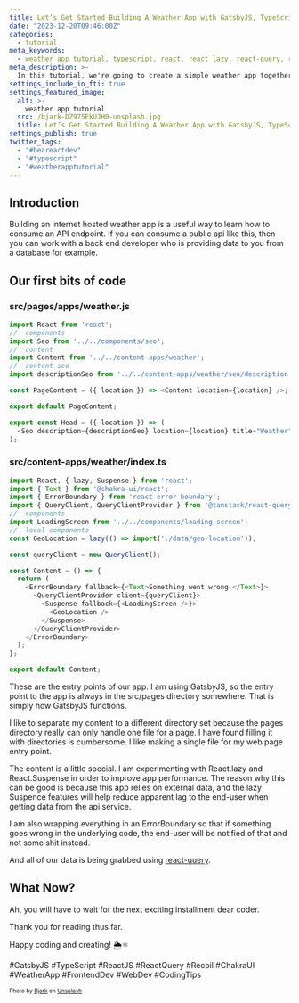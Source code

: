 ```yaml
---
title: Let’s Get Started Building A Weather App with GatsbyJS, TypeScript, Recoil and React!
date: "2023-12-20T09:46:00Z"
categories:
  - tutorial
meta_keywords:
  - weather app tutorial, typescript, react, react lazy, react-query, react suspense, recoil, coding tutorial
meta_description: >-
  In this tutorial, we're going to create a simple weather app together! 🌦️⚛️
settings_include_in_fti: true
settings_featured_image:
  alt: >-
    weather app tutorial
  src: /bjark-DZ975EkUJH0-unsplash.jpg
  title: Let’s Get Started Building A Weather App with GatsbyJS, TypeScript, Recoil and React!
settings_publish: true
twitter_tags:
  - "#beareactdev"
  - "#typescript"
  - "#weatherapptutorial"
---
```


## Introduction

Building an internet hosted weather app is a useful way to learn how to consume an API endpoint. If you can consume a public api like this, then you can work with a back end developer who is providing data to you from a database for example.

## Our first bits of code

### src/pages/apps/weather.js

```typescript
import React from 'react';
//  components
import Seo from '../../components/seo';
//  content
import Content from '../../content-apps/weather';
//  content-seo
import descriptionSeo from '../../content-apps/weather/seo/description';

const PageContent = ({ location }) => <Content location={location} />;

export default PageContent;

export const Head = ({ location }) => (
  <Seo description={descriptionSeo} location={location} title="Weather" />
);
```

### src/content-apps/weather/index.ts

```typescript
import React, { lazy, Suspense } from 'react';
import { Text } from '@chakra-ui/react';
import { ErrorBoundary } from 'react-error-boundary';
import { QueryClient, QueryClientProvider } from '@tanstack/react-query';
//  components
import LoadingScreen from '../../components/loading-screen';
//  local components
const GeoLocation = lazy(() => import('./data/geo-location'));

const queryClient = new QueryClient();

const Content = () => {
  return (
    <ErrorBoundary fallback={<Text>Something went wrong.</Text>}>
      <QueryClientProvider client={queryClient}>
        <Suspense fallback={<LoadingScreen />}>
          <GeoLocation />
        </Suspense>
      </QueryClientProvider>
    </ErrorBoundary>
  );
};

export default Content;
```

These are the entry points of our app. I am using GatsbyJS, so the entry point to the app is always in the src/pages directory somewhere. That is simply how GatsbyJS functions.

I like to separate my content to a different directory set because the pages directory really can only handle one file for a page. I have found filling it with directories is cumbersome. I like making a single file for my web page entry point.

The content is a little special. I am experimenting with React.lazy and React.Suspense in order to improve app performance. The reason why this can be good is because this app relies on external data, and the lazy Suspence features will help reduce apparent lag to the end-user when getting data from the api service.

I am also wrapping everything in an ErrorBoundary so that if something goes wrong in the underlying code, the end-user will be notified of that and not some shit instead.

And all of our data is being grabbed using <a href="https://github.com/TanStack/query" target="_blank">react-query</a>.

## What Now?

Ah, you will have to wait for the next exciting installment dear coder.

Thank you for reading thus far.

Happy coding and creating! 🌦️⚛️

\#GatsbyJS #TypeScript #ReactJS #ReactQuery #Recoil #ChakraUI #WeatherApp #FrontendDev #WebDev #CodingTips

<p/>

<span style="font-size:10px">
  Photo by <a href="https://unsplash.com/@dagna?utm_content=creditCopyText&utm_medium=referral&utm_source=unsplash" target="_blank">Bjark</a> on <a href="https://unsplash.com/photos/clear-blue-sky-DZ975EkUJH0?utm_content=creditCopyText&utm_medium=referral&utm_source=unsplash" target="_blank">Unsplash</a>
</span>
